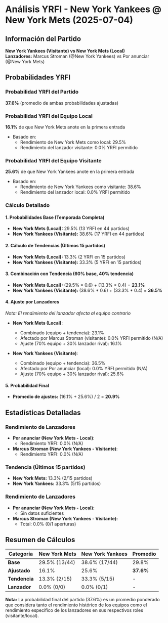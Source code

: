 # Análisis YRFI - New York Yankees @ New York Mets (2025-07-04)

## Información del Partido
**New York Yankees (Visitante) vs New York Mets (Local)**  
**Lanzadores:** Marcus Stroman (@New York Yankees) vs Por anunciar (@New York Mets)

## Probabilidades YRFI

### Probabilidad YRFI del Partido
**37.6%** (promedio de ambas probabilidades ajustadas)

### Probabilidad YRFI del Equipo Local
**16.1%** de que New York Mets anote en la primera entrada
- Basado en:
  - Rendimiento de New York Mets como local: 29.5%
  - Rendimiento del lanzador visitante: 0.0% YRFI permitido

### Probabilidad YRFI del Equipo Visitante
**25.6%** de que New York Yankees anote en la primera entrada
- Basado en:
  - Rendimiento de New York Yankees como visitante: 38.6%
  - Rendimiento del lanzador local: 0.0% YRFI permitido

### Cálculo Detallado

#### 1. Probabilidades Base (Temporada Completa)
- **New York Mets (Local):** 29.5% (13 YRFI en 44 partidos)
- **New York Yankees (Visitante):** 38.6% (17 YRFI en 44 partidos)

#### 2. Cálculo de Tendencias (Últimos 15 partidos)
- **New York Mets (Local):** 13.3% (2 YRFI en 15 partidos)
- **New York Yankees (Visitante):** 33.3% (5 YRFI en 15 partidos)

#### 3. Combinación con Tendencia (60% base, 40% tendencia)
- **New York Mets (Local):** (29.5% * 0.6) + (13.3% * 0.4) = **23.1%**
- **New York Yankees (Visitante):** (38.6% * 0.6) + (33.3% * 0.4) = **36.5%**

#### 4. Ajuste por Lanzadores
*Nota: El rendimiento del lanzador afecta al equipo contrario*

- **New York Mets (Local)**:
  - Combinado (equipo + tendencia): 23.1%
  - Afectado por Marcus Stroman (visitante): 0.0% YRFI permitido (N/A)
  - Ajuste (70% equipo + 30% lanzador rival): 16.1%

- **New York Yankees (Visitante)**:
  - Combinado (equipo + tendencia): 36.5%
  - Afectado por Por anunciar (local): 0.0% YRFI permitido (N/A)
  - Ajuste (70% equipo + 30% lanzador rival): 25.6%

#### 5. Probabilidad Final
- **Promedio de ajustes:** (16.1% + 25.6%) / 2 = **20.9%**

## Estadísticas Detalladas


### Rendimiento de Lanzadores
- **Por anunciar (New York Mets - Local)**:
  - Rendimiento YRFI: 0.0% (N/A)
- **Marcus Stroman (New York Yankees - Visitante)**:
  - Rendimiento YRFI: 0.0% (N/A)
### Tendencia (Últimos 15 partidos)
- **New York Mets:** 13.3% (2/15 partidos)
- **New York Yankees:** 33.3% (5/15 partidos)

### Rendimiento de Lanzadores
- **Por anunciar (New York Mets - Local):**
  - Sin datos suficientes
- **Marcus Stroman (New York Yankees - Visitante):**
  - Total: 0.0% (0/1 aperturas)

## Resumen de Cálculos
| Categoría | New York Mets        | New York Yankees     | Promedio |
|-----------|----------------------|----------------------|----------|
| **Base** | 29.5% (13/44) | 38.6% (17/44) | 29.8% |
| **Ajustado** | 16.1% | 25.6% | **37.6%** |
| **Tendencia** | 13.3% (2/15) | 33.3% (5/15) | - |
| **Lanzador** | 0.0% (0/0) | 0.0% (0/1) | - |

**Nota:** La probabilidad final del partido (37.6%) es un promedio ponderado que considera tanto el rendimiento histórico de los equipos como el rendimiento específico de los lanzadores en sus respectivos roles (visitante/local).